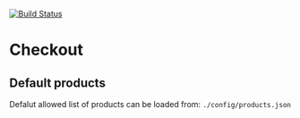[![Build Status](https://travis-ci.org/misteral/checkout.svg?branch=master)](https://travis-ci.org/misteral/checkout)

# Checkout

## Default products
Defalut allowed list of products can be loaded from: `./config/products.json`


